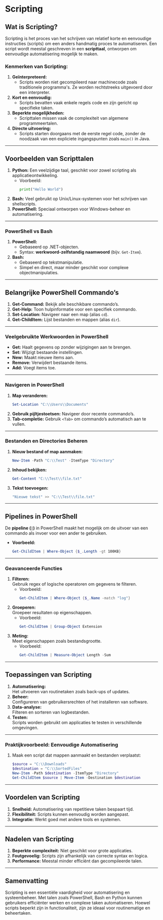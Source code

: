 # **Scripting**

## **Wat is Scripting?**
Scripting is het proces van het schrijven van relatief korte en eenvoudige instructies (scripts) om een anders handmatig proces te automatiseren. Een script wordt meestal geschreven in een **scripttaal**, ontworpen om eenvoudige automatisering mogelijk te maken.

### **Kenmerken van Scripting:**
1. **Geïnterpreteerd:**
   - Scripts worden niet gecompileerd naar machinecode zoals traditionele programma's. Ze worden rechtstreeks uitgevoerd door een interpreter.
2. **Kort en eenvoudig:**
   - Scripts bevatten vaak enkele regels code en zijn gericht op specifieke taken.
3. **Beperkte mogelijkheden:**
   - Scripttalen missen vaak de complexiteit van algemene programmeertalen.
4. **Directe uitvoering:**  
   - Scripts starten doorgaans met de eerste regel code, zonder de noodzaak van een expliciete ingangspunten zoals `main()` in Java.

---

## **Voorbeelden van Scripttalen**
1. **Python:** Een veelzijdige taal, geschikt voor zowel scripting als applicatieontwikkeling.  
   - Voorbeeld:  
     ```python
     print("Hello World")
     ```
2. **Bash:** Veel gebruikt op Unix/Linux-systemen voor het schrijven van shellscripts.  
3. **PowerShell:** Speciaal ontworpen voor Windows-beheer en automatisering.

---

### **PowerShell vs Bash**
1. **PowerShell:**
   - Gebaseerd op .NET-objecten.
   - Syntax: **werkwoord-zelfstandig naamwoord** (bijv. `Get-Item`).
2. **Bash:**
   - Gebaseerd op tekstmanipulatie.
   - Simpel en direct, maar minder geschikt voor complexe objectmanipulaties.

---

## **Belangrijke PowerShell Commando’s**
1. **Get-Command:** Bekijk alle beschikbare commando’s.
2. **Get-Help:** Toon hulpinformatie voor een specifiek commando.
3. **Set-Location:** Navigeer naar een map (alias `cd`).
4. **Get-ChildItem:** Lijst bestanden en mappen (alias `dir`).

---

### **Veelgebruikte Werkwoorden in PowerShell**
- **Get:** Haalt gegevens op zonder wijzigingen aan te brengen.  
- **Set:** Wijzigt bestaande instellingen.  
- **New:** Maakt nieuwe items aan.  
- **Remove:** Verwijdert bestaande items.  
- **Add:** Voegt items toe.

---

### **Navigeren in PowerShell**
1. **Map veranderen:**  
   ```powershell
   Set-Location "C:\\Users\\Documents"
   ```
2. **Gebruik pijltjestoetsen:** Navigeer door recente commando’s.
3. **Tab-completie:** Gebruik `<Tab>` om commando’s automatisch aan te vullen.

---

### **Bestanden en Directories Beheren**
1. **Nieuw bestand of map aanmaken:**  
   ```powershell
   New-Item -Path "C:\\Test" -ItemType "Directory"
   ```
2. **Inhoud bekijken:**  
   ```powershell
   Get-Content "C:\\Test\\file.txt"
   ```
3. **Tekst toevoegen:**  
   ```powershell
   "Nieuwe tekst" >> "C:\\Test\\file.txt"
   ```

---

## **Pipelines in PowerShell**
De **pipeline (`|`)** in PowerShell maakt het mogelijk om de uitvoer van een commando als invoer voor een ander te gebruiken.  
- **Voorbeeld:**  
  ```powershell
  Get-ChildItem | Where-Object {$_.Length -gt 100KB}
  ```

---

### **Geavanceerde Functies**
1. **Filteren:**  
   Gebruik regex of logische operatoren om gegevens te filteren.  
   - Voorbeeld:  
     ```powershell
     Get-ChildItem | Where-Object {$_.Name -match "log"}
     ```
2. **Groeperen:**  
   Groepeer resultaten op eigenschappen.  
   - Voorbeeld:  
     ```powershell
     Get-ChildItem | Group-Object Extension
     ```
3. **Meting:**  
   Meet eigenschappen zoals bestandsgrootte.  
   - Voorbeeld:  
     ```powershell
     Get-ChildItem | Measure-Object Length -Sum
     ```

---

## **Toepassingen van Scripting**
1. **Automatisering:**  
   Het uitvoeren van routinetaken zoals back-ups of updates.
2. **Beheer:**  
   Configureren van gebruikersrechten of het installeren van software.
3. **Data-analyse:**  
   Filteren en sorteren van logbestanden.
4. **Testen:**  
   Scripts worden gebruikt om applicaties te testen in verschillende omgevingen.

---

### **Praktijkvoorbeeld: Eenvoudige Automatisering**
1. Maak een script dat mappen aanmaakt en bestanden verplaatst:  
   ```powershell
   $source = "C:\\Downloads"
   $destination = "C:\\SortedFiles"
   New-Item -Path $destination -ItemType "Directory"
   Get-ChildItem $source | Move-Item -Destination $destination
   ```

---

## **Voordelen van Scripting**
1. **Snelheid:** Automatisering van repetitieve taken bespaart tijd.  
2. **Flexibiliteit:** Scripts kunnen eenvoudig worden aangepast.  
3. **Integratie:** Werkt goed met andere tools en systemen.

---

## **Nadelen van Scripting**
1. **Beperkte complexiteit:** Niet geschikt voor grote applicaties.  
2. **Foutgevoelig:** Scripts zijn afhankelijk van correcte syntax en logica.  
3. **Performance:** Meestal minder efficiënt dan gecompileerde talen.

---

## **Samenvatting**
Scripting is een essentiële vaardigheid voor automatisering en systeembeheer. Met talen zoals PowerShell, Bash en Python kunnen gebruikers efficiënter werken en complexe taken automatiseren. Hoewel scripts beperkt zijn in functionaliteit, zijn ze ideaal voor routinematige en beheertaken.
